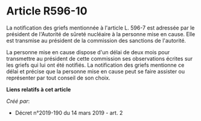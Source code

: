 # Article R596-10

La notification des griefs mentionnée à l'article L. 596-7 est adressée par le président de l'Autorité de sûreté nucléaire à
la personne mise en cause. Elle est transmise au président de la commission des sanctions de l'autorité.

La personne mise en cause dispose d'un délai de deux mois pour transmettre au président de cette commission ses observations
écrites sur les griefs qui lui ont été notifiés. La notification des griefs mentionne ce délai et précise que la personne
mise en cause peut se faire assister ou représenter par tout conseil de son choix.

**Liens relatifs à cet article**

_Créé par_:

  - Décret n°2019-190 du 14 mars 2019 - art. 2

